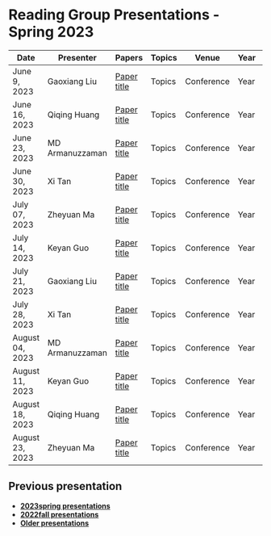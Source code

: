 # Reading Group Presentations - Spring 2023
| Date         | Presenter | Papers                                                                                                                       | Topics                          | Venue              | Year            | Recording     | Slides     |
|--------------|-----------|------------------------------------------------------------------------------------------------------------------------------|---------------------------------|--------------------|-----------------|-----------|--------|
|June 9, 2023| Gaoxiang Liu | [Paper title](link) | Topics | Conference | Year | [Recording](link) | [Slides](link) |
|June 16, 2023| Qiqing Huang | [Paper title](link) | Topics | Conference | Year | [Recording](link) | [Slides](link) |
|June 23, 2023| MD Armanuzzaman | [Paper title](link) | Topics | Conference | Year | [Recording](link) | [Slides](link) |
|June 30, 2023| Xi Tan | [Paper title](link) | Topics | Conference | Year | [Recording](link) | [Slides](link) |
|July 07, 2023| Zheyuan Ma | [Paper title](link) | Topics | Conference | Year | [Recording](link) | [Slides](link) |
|July 14, 2023| Keyan Guo | [Paper title](link) | Topics | Conference | Year | [Recording](link) | [Slides](link) |
|July 21, 2023| Gaoxiang Liu | [Paper title](link) | Topics | Conference | Year | [Recording](link) | [Slides](link) |
|July 28, 2023| Xi Tan | [Paper title](link) | Topics | Conference | Year | [Recording](link) | [Slides](link) |
|August 04, 2023| MD Armanuzzaman | [Paper title](link) | Topics | Conference | Year | [Recording](link) | [Slides](link) |
|August 11, 2023| Keyan Guo | [Paper title](link) | Topics | Conference | Year | [Recording](link) | [Slides](link) |
|August 18, 2023| Qiqing Huang | [Paper title](link) | Topics | Conference | Year | [Recording](link) | [Slides](link) |
|August 23, 2023| Zheyuan Ma | [Paper title](link) | Topics | Conference | Year | [Recording](link) | [Slides](link) |

## Previous presentation
- **[2023spring presentations](history/2023spring.md)**
- **[2022fall presentations](history/2022fall.md)**
- **[Older presentations](history/History.md)**
